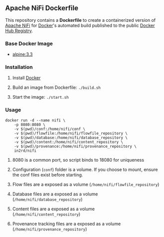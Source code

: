 ## Apache NiFi Dockerfile


This repository contains a **Dockerfile** to create a containerized version of [Apache NiFi](https://nifi.apache.org/) for [Docker](https://www.docker.com/)'s automated build published to the public [Docker Hub Registry](https://registry.hub.docker.com/).


### Base Docker Image

* [alpine:3.3](https://hub.docker.com/_/alpine/)


### Installation

1. Install [Docker](https://www.docker.com/)

2. Build an image from Dockerfile: `./build.sh`

3. Start the image: `./start.sh`


### Usage

    docker run -d --name nifi \
        -p 8080:8080 \
        -v $(pwd)/conf:/home/nifi/conf \
        -v $(pwd)/flowfile:/home/nifi/flowfile_repository \
        -v $(pwd)/database:/home/nifi/database_repository \
        -v $(pwd)/content:/home/nifi/content_repository \
        -v $(pwd)/provenance:/home/nifi/provenance_repository \
        in2rd/nifi

1. 8080 is a common port, so script binds to 18080 for uniqueness

2. Configuration (`conf`) folder is a volume. If you choose to mount, ensure the conf files exist before starting.

3. Flow files are a exposed as a volume (`/home/nifi/flowfile_repository`)

4. Database files are a exposed as a volume (`/home/nifi/database_repository`)

5. Content files are a exposed as a volume (`/home/nifi/content_repository`)

6. Provenance tracking files are a exposed as a volume (`/home/nifi/provenance_repository`)